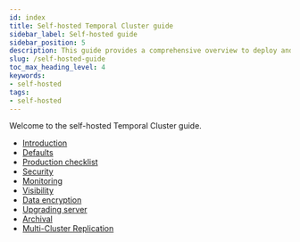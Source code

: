 ```yaml
---
id: index
title: Self-hosted Temporal Cluster guide
sidebar_label: Self-hosted guide
sidebar_position: 5
description: This guide provides a comprehensive overview to deploy and operate a Temporal Cluster in a live environment.
slug: /self-hosted-guide
toc_max_heading_level: 4
keywords:
- self-hosted
tags:
- self-hosted
---
```


<!-- THIS FILE IS GENERATED. DO NOT EDIT THIS FILE DIRECTLY -->

Welcome to the self-hosted Temporal Cluster guide.

- [Introduction](/self-hosted-guide/introduction#)
- [Defaults](/self-hosted-guide/defaults#)
- [Production checklist](//self-hosted-guide/checklist#)
- [Security](/self-hosted-guide/security#)
- [Monitoring](/self-hosted-guide/monitoring#)
- [Visibility](/self-hosted-guide/visibility#)
- [Data encryption](/self-hosted-guide/data-encryption#securing-your-data)
- [Upgrading server](/self-hosted-guide/upgrade-server#upgrade-server)
- [Archival](/self-hosted-guide/archival#)
- [Multi-Cluster Replication](/self-hosted-guide/multi-cluster-replication#)

